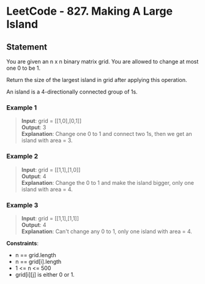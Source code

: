 # LeetCode - 827. Making A Large Island

## Statement
You are given an n x n binary matrix grid. You are allowed to change at most one 0 to be 1.

Return the size of the largest island in grid after applying this operation.

An island is a 4-directionally connected group of 1s.

### Example 1
> **Input**: grid = [[1,0],[0,1]] <br>
**Output**: 3 <br>
**Explanation**: Change one 0 to 1 and connect two 1s, then we get an island with area = 3.

### Example 2
> **Input**: grid = [[1,1],[1,0]] <br>
**Output**: 4 <br>
**Explanation**: Change the 0 to 1 and make the island bigger, only one island with area = 4.

### Example 3
> **Input**: grid = [[1,1],[1,1]] <br>
**Output**: 4 <br>
**Explanation**: Can't change any 0 to 1, only one island with area = 4.

**Constraints**:
- n == grid.length
- n == grid[i].length
- 1 <= n <= 500
- grid[i][j] is either 0 or 1.